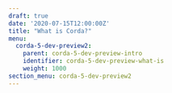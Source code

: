 ```yaml
---
draft: true
date: '2020-07-15T12:00:00Z'
title: "What is Corda?"
menu:
  corda-5-dev-preview2:
    parent: corda-5-dev-preview-intro
    identifier: corda-5-dev-preview-what-is
    weight: 1000
section_menu: corda-5-dev-preview2
---
```

